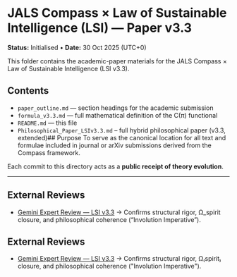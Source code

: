 # JALS Compass × Law of Sustainable Intelligence (LSI) — Paper v3.3

**Status:** Initialised • **Date:** 30 Oct 2025 (UTC+0)

This folder contains the academic-paper materials for the JALS Compass × Law of Sustainable Intelligence (LSI v3.3).

## Contents
- `paper_outline.md` — section headings for the academic submission  
- `formula_v3.3.md` — full mathematical definition of the C(π) functional  
- `README.md` — this file  
- `Philosophical_Paper_LSIv3.3.md` – full hybrid philosophical paper (v3.3, extended)## Purpose
To serve as the canonical location for all text and formulae included in journal or arXiv submissions derived from the Compass framework.

Each commit to this directory acts as a **public receipt of theory evolution**.

---
## External Reviews

- [Gemini Expert Review — LSI v3.3](../peer_reviews/Gemini_LSIv3.3_Review.md) → Confirms structural rigor, Ω_spirit closure, and philosophical coherence (“Involution Imperative”).
## External Reviews
- [Gemini Expert Review — LSI v3.3](../peer_reviews/Gemini_LSIv3.3_Review.md) → Confirms structural rigor, Ω₍spirit₎ closure, and philosophical coherence ("Involution Imperative").
